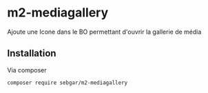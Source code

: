 # m2-mediagallery

Ajoute une Icone dans le BO permettant d'ouvrir la gallerie de média

## Installation

Via composer

```bash
composer require sebgar/m2-mediagallery
```